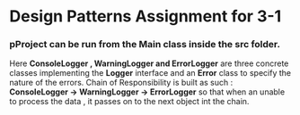 # Design Patterns Assignment for 3-1

### pProject can be run from the Main class inside the src folder.
Here **ConsoleLogger , WarningLogger and ErrorLogger** are three concrete classes implementing the **Logger** interface and an **Error** class to specify the nature of the errors.
Chain of Responsibility is built as such : **ConsoleLogger -> WarningLogger -> ErrorLogger** so that when an unable to process the data , it passes on to the next object int the chain.
